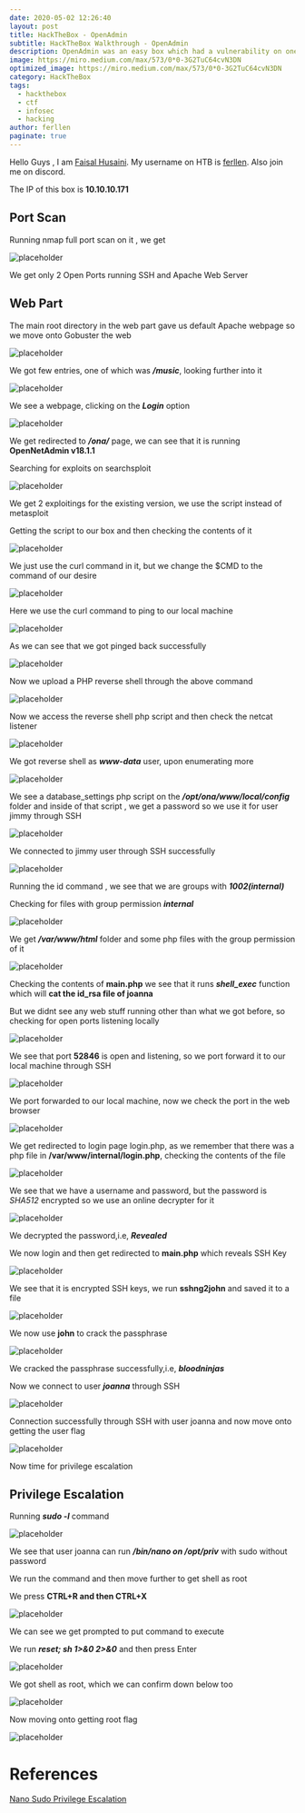 ```yaml
---
date: 2020-05-02 12:26:40
layout: post
title: HackTheBox - OpenAdmin 
subtitle: HackTheBox Walkthrough - OpenAdmin
description: OpenAdmin was an easy box which had a vulnerability on one of its service OpenNetAdmin and then privesc using sudo
image: https://miro.medium.com/max/573/0*0-3G2TuC64cvN3DN
optimized_image: https://miro.medium.com/max/573/0*0-3G2TuC64cvN3DN
category: HackTheBox
tags:
  - hackthebox
  - ctf
  - infosec
  - hacking
author: ferllen
paginate: true
---
```


Hello Guys , I am <a href="https://twitter.com/_kNgF">Faisal Husaini</a>. My username on HTB is <a href="https://www.hackthebox.eu/home/users/profile/7404">ferllen</a>. Also join me on discord.

The IP of this box is **10.10.10.171**

## Port Scan

Running nmap full port scan on it , we get

![placeholder](https://miro.medium.com/max/573/1*xlLMwHoLCJxrbmdLtmipKw.png "Large example image")

We get only 2 Open Ports running SSH and Apache Web Server

## Web Part

The main root directory in the web part gave us default Apache webpage so we move onto Gobuster the web

![placeholder](https://miro.medium.com/max/810/1*8LJev4qBb5YXyXqJw9VXkA.png "Large example image")

We got few entries, one of which was ***/music***, looking further into it

![placeholder](https://miro.medium.com/max/810/1*r_pMowYupKQpzFdt5dxjJQ.png "Large example image")

We see a webpage, clicking on the ***Login*** option

![placeholder](https://miro.medium.com/max/810/1*ar8h3F2eyMRv0M24ERVNKQ.png "Large example image")

We get redirected to ***/ona/*** page, we can see that it is running **OpenNetAdmin v18.1.1**

Searching for exploits on searchsploit

![placeholder](https://miro.medium.com/max/810/1*QKm2Dh-wWfY8tcRwGOkaoQ.png "Large example image")

We get 2 exploitings for the existing version, we use the script instead of metasploit

Getting the script to our box and then checking the contents of it

![placeholder](https://miro.medium.com/max/810/1*3WwbSkTwlYd6XvpZTgwr4w.png "Large example image")

We just use the curl command in it, but we change the $CMD to the command of our desire

![placeholder](https://miro.medium.com/max/810/1*t1aW1NUStSSQG7kpxKLtyA.png "Large example image")

Here we use the curl command to ping to our local machine

![placeholder](https://miro.medium.com/max/573/1*fWSwyftgmApItXaWr1bAgA.png "Large example image")

As we can see that we got pinged back successfully

![placeholder](https://miro.medium.com/max/810/1*NO0JZ5e-_JASJ4rb5tmHdQ.png "Large example image")

Now we upload a PHP reverse shell through the above command

![placeholder](https://miro.medium.com/max/494/1*igekOgB0YMqB9BPDMSVTEA.png "Large example image")

Now we access the reverse shell php script and then check the netcat listener

![placeholder](https://miro.medium.com/max/573/1*C7pNRcD8R5kYM10hqm5l-Q.png "Large example image")

We got reverse shell as ***www-data*** user, upon enumerating more

![placeholder](https://miro.medium.com/max/573/1*lROPiIJ2kzP5bB1E7qYKNg.png "Large example image")

We see a database_settings php script on the ***/opt/ona/www/local/config*** folder and inside of that script , we get a password so we use it for user jimmy through SSH

![placeholder](https://miro.medium.com/max/573/1*hONzi3Tx2iX0Ij4FGfpSDg.png "Large example image")

We connected to jimmy user through SSH successfully

![placeholder](https://miro.medium.com/max/573/1*ludrwLn6Uz08lnff8g6Tpg.png "Large example image")

Running the id command , we see that we are groups with ***1002(internal)***

Checking for files with group permission ***internal***

![placeholder](https://miro.medium.com/max/443/1*lZ6sP3QGL8h18a4LVUY3Ww.png "Large example image")

We get ***/var/www/html*** folder and some php files with the group permission of it

![placeholder](https://miro.medium.com/max/573/1*tfQmzvqCSuVg1HLGgh32hw.png "Large example image")

Checking the contents of **main.php** we see that it runs ***shell_exec*** function which will **cat the id_rsa file of joanna**

But we didnt see any web stuff running other than what we got before, so checking for open ports listening locally

![placeholder](https://miro.medium.com/max/573/1*1DQRRBxHc56sr8tH-S4OPg.png "Large example image")

We see that port **52846** is open and listening, so we port forward it to our local machine through SSH

![placeholder](https://miro.medium.com/max/573/1*eYhRgPucu9JpkJI8ehTEuQ.png "Large example image")

We port forwarded to our local machine, now we check the port in the web browser

![placeholder](https://miro.medium.com/max/573/1*-avZ8-mEOZzbPOCr1zkKXg.png "Large example image")

We get redirected to login page login.php, as we remember that there was a php file in **/var/www/internal/login.php**, checking the contents of the file

![placeholder](https://miro.medium.com/max/810/1*0KzNOygXv9pFy1ea8EXXgw.png "Large example image")

We see that we have a username and password, but the password is *SHA512* encrypted so we use an online decrypter for it

![placeholder](https://miro.medium.com/max/810/1*hb8HyYBuqyF_NiqQHdlTUA.png "Large example image")

We decrypted the password,i.e, ***Revealed***

We now login and then get redirected to **main.php** which reveals SSH Key

![placeholder](https://miro.medium.com/max/460/1*Z0ci0QhawsWSXaggUdeFGg.png "Large example image")

We see that it is encrypted SSH keys, we run **sshng2john** and saved it to a file

![placeholder](https://miro.medium.com/max/810/1*Cs9m-c80VHWYSdbuFODQ_g.png "Large example image")

We now use **john** to crack the passphrase

![placeholder](https://miro.medium.com/max/573/1*SBFeI2K-pImVXAmlPvMTFA.png "Large example image")

We cracked the passphrase successfully,i.e, ***bloodninjas***

Now we connect to user ***joanna*** through SSH

![placeholder](https://miro.medium.com/max/573/1*ec4SfKvz8rqDNQ-_CugmTQ.png "Large example image")

Connection successfully through SSH with user joanna and now move onto getting the user flag

![placeholder](https://miro.medium.com/max/573/1*7mL63h1fhO7m00X639ms5w.png "Large example image")

Now time for privilege escalation

## Privilege Escalation

Running ***sudo -l*** command

![placeholder](https://miro.medium.com/max/573/1*4R1kMYSBwN23hW001Tm-GQ.png "Large example image")

We see that user joanna can run ***/bin/nano on /opt/priv*** with sudo without password

We run the command and then move further to get shell as root

We press **CTRL+R and then CTRL+X**

![placeholder](https://miro.medium.com/max/573/1*Aj9X3Zv0zMMM9-rdfCnQ1A.png "Large example image")

We can see we get prompted to put command to execute

We run ***reset; sh 1>&0 2>&0*** and then press Enter

![placeholder](https://miro.medium.com/max/810/1*HPVRTaYXqyr_G3vY4hqywg.png "Large example image")

We got shell as root, which we can confirm down below too

![placeholder](https://miro.medium.com/max/116/1*2DKGw9c7zYMG9wezesnlfA.png "Large example image")

Now moving onto getting root flag

![placeholder](https://miro.medium.com/max/573/1*TZGxlVFjieHyWZerImJiPA.png "Large example image")

# References

<a href="https://gtfobins.github.io/gtfobins/nano/#sudo">Nano Sudo Privilege Escalation</a>








